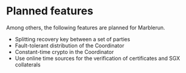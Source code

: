 # Planned features

Among others, the following features are planned for Marblerun.

* Splitting recovery key between a set of parties
* Fault-tolerant distribution of the Coordinator
* Constant-time crypto in the Coordinator
* Use online time sources for the verification of certificates and SGX collaterals
